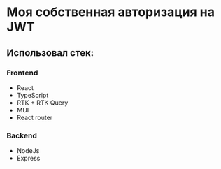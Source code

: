 # Моя собственная авторизация на JWT

## Использовал стек:

### Frontend

- React
- TypeScript
- RTK + RTK Query
- MUI
- React router

### Backend

- NodeJs
- Express